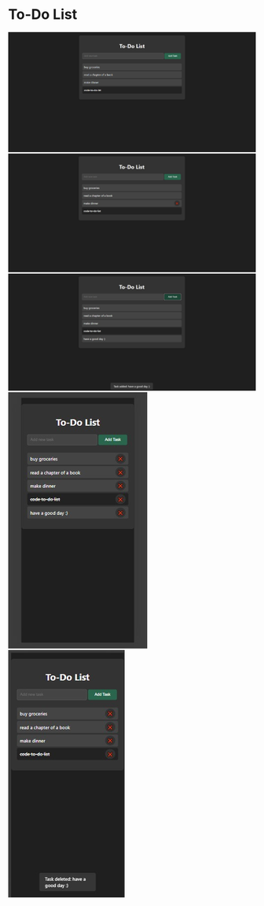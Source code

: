 # To-Do List

![list resim](https://github.com/aybgk/to-do_list-hmw/blob/main/img/list-basic.png)
![list hover resim](https://github.com/aybgk/to-do_list-hmw/blob/main/img/list-hover.jpg)
![list toast resim](https://github.com/aybgk/to-do_list-hmw/blob/main/img/list-toast.jpg)
![list mobil resim](https://github.com/aybgk/to-do_list-hmw/blob/main/img/list-mobil.jpg) </br>
![list mobil toast resim](https://github.com/aybgk/to-do_list-hmw/blob/main/img/list-mobil-toast.jpg)
